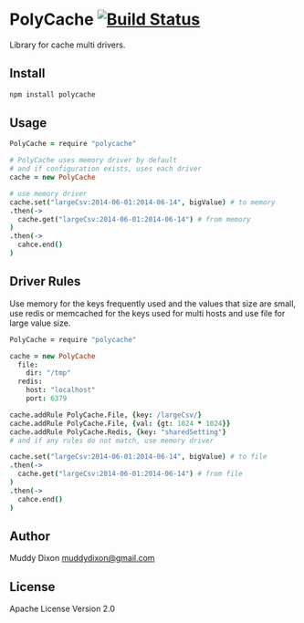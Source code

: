 # PolyCache [![Build Status](https://travis-ci.org/muddydixon/polycache.svg?branch=master)](https://travis-ci.org/muddydixon/polycache)

Library for cache multi drivers.

## Install

```bash
npm install polycache
```

## Usage

```coffeescript
PolyCache = require "polycache"

# PolyCache uses memory driver by default
# and if configuration exists, uses each driver
cache = new PolyCache

# use memory driver
cache.set("largeCsv:2014-06-01:2014-06-14", bigValue) # to memory
.then(->
  cache.get("largeCsv:2014-06-01:2014-06-14") # from memory
)
.then(->
  cahce.end()
)
```

## Driver Rules

Use memory for the keys frequently used and the values that size are small,
use redis or memcached for the keys used for multi hosts and
use file for large value size.

```coffeescript
PolyCache = require "polycache"

cache = new PolyCache
  file:
    dir: "/tmp"
  redis:
    host: "localhost"
    port: 6379

cache.addRule PolyCache.File, {key: /largeCsv/}
cache.addRule PolyCache.File, {val: {gt: 1024 * 1024}}
cache.addRule PolyCache.Redis, {key: "sharedSetting"}
# and if any rules do not match, use memory driver

cache.set("largeCsv:2014-06-01:2014-06-14", bigValue) # to file
.then(->
  cache.get("largeCsv:2014-06-01:2014-06-14") # from file
)
.then(->
  cahce.end()
)
```

## Author

Muddy Dixon <muddydixon@gmail.com>

## License

Apache License Version 2.0
